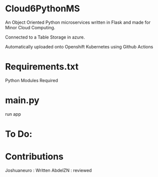 # Cloud6PythonMS
An Object Oriented Python microservices written in Flask and made for Minor Cloud Computing.

Connected to a Table Storage in azure.

Automatically uploaded onto Openshift Kubernetes using Github Actions

# Requirements.txt
Python Modules Required

# main.py
run app

# To Do:


# Contributions
Joshuaneuro : Written
AbdelZN : reviewed
